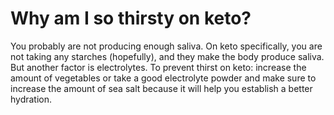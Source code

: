 # Why am I so thirsty on keto?

You probably are not producing enough saliva. On keto specifically, you are not taking any starches (hopefully), and they make the body produce saliva. But another factor is electrolytes. To prevent thirst on keto: increase the amount of vegetables or take a good electrolyte powder and make sure to increase the amount of sea salt because it will help you establish a better hydration.